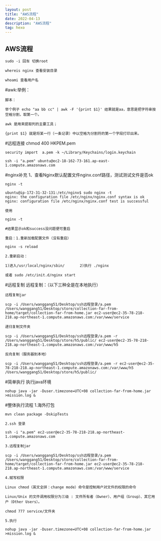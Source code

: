 ```yaml
---
layout: post
title: "AWS流程"
date: 2022-04-13
description: "AWS流程"
tag: hexo
---   
```

## AWS流程
    sudo -i 回车 切换root

    whereis nginx 查看安装目录

    whoami 查看用户名

#awk:举例：

    脚本：
    
    举个例子 echo "aa bb cc" | awk -F '{print $1}' 结果就是aa，意思是把字符串按空格分割，取第一个。
    
    awk 是用来提取列的主要工具；
    
    {print $1} 就是将某一行（一条记录）中以空格为分割符的第一个字段打印出来。

#远程连接
    chmod 400 HKPEM.pem

    security import  a.pem -k ~/Library/Keychains/login.keychain

    ssh -i "a.pem" ubuntu@ec2-18-162-73-161.ap-east-1.compute.amazonaws.com

#nginx补充
    1、查看Nginx默认配置文件nginx.conf路径，测试测试文件是否ok

    nginx -t
    
    ubuntu@ip-172-31-32-131:/etc/nginx$ sudo nginx -t
    nginx: the configuration file /etc/nginx/nginx.conf syntax is ok
    nginx: configuration file /etc/nginx/nginx.conf test is successful
    
    使用
    
    nginx -t
    
    #结果显示ok和success没问题便可重启
    
    重启：1.重新加载配置文件（没有重启）
    
    nginx -s reload
    
    2.重新启动：
    
    1)进入/usr/local/nginx/sbin/       2)执行 ./nginx
    
    或者 sudo /etc/init.d/nginx start

#远程复制
    远程复制：（以下三种全是在本地执行）
    
    远程复制jar
    
    scp -i /Users/wanggang51/Desktop/ssh远程登录/a.pem  /Users/wanggang51/Desktop/store/collection-far-from-home/target/collection-far-from-home.jar ec2-user@ec2-35-78-218-218.ap-northeast-1.compute.amazonaws.com:/var/www/service
    
    递归复制文件夹
    
    scp -i /Users/wanggang51/Desktop/ssh远程登录/a.pem -r /Users/wanggang51/Desktop/store/h5/public/ ec2-user@ec2-35-78-218-218.ap-northeast-1.compute.amazonaws.com:/var/www/h5
    
    反向复制（服务器到本地）
    
    scp -i /Users/wanggang51/Desktop/ssh远程登录/a.pem -r ec2-user@ec2-35-78-218-218.ap-northeast-1.compute.amazonaws.com:/var/www/h5  /Users/wanggang51/Desktop/store/h5/public/ 
  
#简单执行
    执行java环境
    
    nohup java -jar -Duser.timezone=UTC+08 collection-far-from-home.jar >mission.log &


#整体执行流程
1.海外打包

    mvn clean package -DskipTests
    
    2.ssh 登录
    
    ssh -i "a.pem" ec2-user@ec2-35-78-218-218.ap-northeast-1.compute.amazonaws.com
    
    3.远程复制jar
    
    scp -i /Users/wanggang51/Desktop/ssh远程登录/a.pem  /Users/wanggang51/Desktop/store/collection-far-from-home/target/collection-far-from-home.jar ec2-user@ec2-35-78-218-218.ap-northeast-1.compute.amazonaws.com:/var/www/service
    
    4.赋写权限
    
    Linux chmod（英文全拼：change mode）命令是控制用户对文件的权限的命令
    
    Linux/Unix 的文件调用权限分为三级 : 文件所有者（Owner）、用户组（Group）、其它用户（Other Users）。
    
    chmod 777 service/文件夹
    
    5.执行
    
    nohup java -jar -Duser.timezone=UTC+08 collection-far-from-home.jar >mission.log &





    


    




